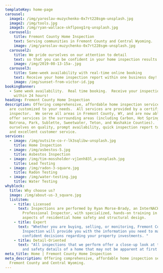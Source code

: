 ```yaml
---
templateKey: home-page
carousel:
  image1: /img/yaroslav-muzychenko-0x7rt228sgm-unsplash.jpg
  image2: /img/tools.jpg
  image3: /img/ryan-wallace-skflpoxg1rq-unsplash.jpg
  carousel1:
    title: Fremont County Home Inspection
    text: Serving communities in Fremont County and Central Wyoming.
    image: /img/yaroslav-muzychenko-0x7rt228sgm-unsplash.jpg
  carousel2:
    title: We pride ourselves on our attention to detail
    text: so that you can be confident in your home inspection results.
    image: /img/2019-08-13-15a-.jpg
  carousel3:
    title: Same-week availability with real-time online booking
    text: Receive your home inspection report within one business day!
    image: /img/sunset-from-victor-id.jpg
bookingBanner:
  - Same week availability.  Real time booking.  Receive your inspection report
    within 24 hours!
heading: Fremont County Home Inspection
description: Offering comprehensive, affordable home inspection services that
  are customized to your needs.  All services are provided by a certified home
  inspector.  We serve all areas in Fremont County, WY, and are now able to
  offer services in the surrounding areas (including Carbon, Hot Springs,
  Natrona, Park, Sublette, Sweetwater, Teton, and Washakie Counties).  We pride
  ourselves on quality, prompt availability, quick inspection report turnaround,
  and excellent customer service.
services:
  - image: /img/outsite-co-r-lk3sqlibw-unsplash.jpg
    title: Home Inspection
  - image: /img/asbestos-5.jpg
    title: Asbestos Inspection
  - image: /img/tim-mossholder-vj1enh83l_a-unsplash.jpg
    title: Lead Testing
  - image: /img/radon-3-square.jpg
    title: Radon Testing
  - image: /img/water-testing.jpg
    title: Water Testing
whyblock:
  title: Why choose us?
  image: /img/about-us-3_square.jpg
  listitem:
    - title: Licensed
      text: Inspections are performed by Ryan Morse-Brady, an InterNACHI Certified
        Professional Inspector, with specialized, hands-on training in all
        aspects of residential home safety and structural design.
    - title: Expert
      text: "Whether you are buying, selling, or monitoring, Fremont County Home
        Inspection will provide you with the information you need to make
        confident decisions regarding your property investments. "
    - title: Detail-Oriented
      text: "All inspections that we perform offer a close-up look at the structural
        and safety details of a home that may not be apparent at first glance. "
meta_title: Home | Fremont County Home Inspection
meta_description: Offering comprehensive, affordable home inspection services in
  Fremont County and Central Wyoming.
---
```

